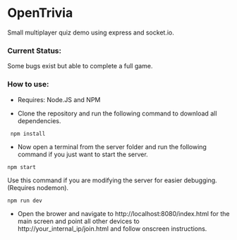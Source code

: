 # OpenTrivia
Small multiplayer quiz demo using express and socket.io.
### Current Status:
Some bugs exist but able to complete a full game.

### How to use:

* Requires: Node.JS and NPM 

* Clone the repository and run the following command to download all dependencies.
```
 npm install
```
* Now open a terminal from the server folder and run the following command if you just want to start the server.
```
npm start
```
Use this command if you are modifying the server for easier debugging. (Requires nodemon).
```
npm run dev
```
* Open the brower and navigate to http://localhost:8080/index.html for the main screen and point all other devices to http://your_internal_ip/join.html and follow onscreen instructions.
